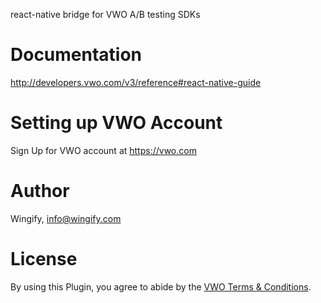 react-native bridge for VWO A/B testing SDKs

# Documentation

http://developers.vwo.com/v3/reference#react-native-guide

# Setting up VWO Account

Sign Up for VWO account at https://vwo.com

# Author

Wingify, info@wingify.com

# License

By using this Plugin, you agree to abide by the [VWO Terms & Conditions](https://vwo.com/terms-conditions).
